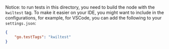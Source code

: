 Notice: to run tests in this directory, you need to build the node with the `kwiltest` tag.
To make it easier on your IDE, you might want to include in the configurations, for example, for VSCode, you can add the following to your `settings.json`:

```json
{
    "go.testTags": "kwiltest"
}
```